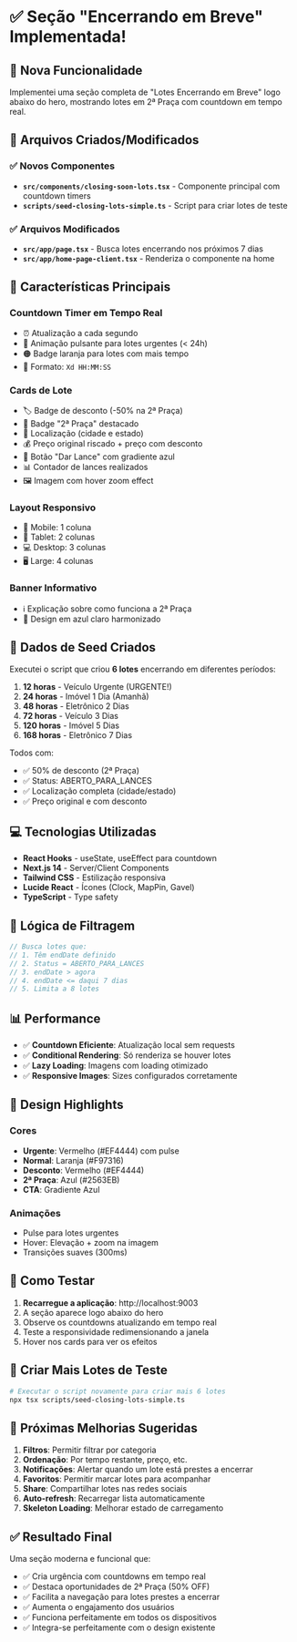 # ✅ Seção "Encerrando em Breve" Implementada!

## 🎯 Nova Funcionalidade

Implementei uma seção completa de "Lotes Encerrando em Breve" logo abaixo do hero, mostrando lotes em 2ª Praça com countdown em tempo real.

## 📁 Arquivos Criados/Modificados

### ✅ Novos Componentes
- **`src/components/closing-soon-lots.tsx`** - Componente principal com countdown timers
- **`scripts/seed-closing-lots-simple.ts`** - Script para criar lotes de teste

### ✅ Arquivos Modificados
- **`src/app/page.tsx`** - Busca lotes encerrando nos próximos 7 dias
- **`src/app/home-page-client.tsx`** - Renderiza o componente na home

## 🎨 Características Principais

### **Countdown Timer em Tempo Real**
- ⏰ Atualização a cada segundo
- 🔴 Animação pulsante para lotes urgentes (< 24h)
- 🟠 Badge laranja para lotes com mais tempo
- 📅 Formato: `Xd HH:MM:SS`

### **Cards de Lote**
- 🏷️ Badge de desconto (-50% na 2ª Praça)
- 🎯 Badge "2ª Praça" destacado
- 📍 Localização (cidade e estado)
- 💰 Preço original riscado + preço com desconto
- 🔨 Botão "Dar Lance" com gradiente azul
- 📊 Contador de lances realizados
- 🖼️ Imagem com hover zoom effect

### **Layout Responsivo**
- 📱 Mobile: 1 coluna
- 📱 Tablet: 2 colunas
- 💻 Desktop: 3 colunas
- 🖥️ Large: 4 colunas

### **Banner Informativo**
- ℹ️ Explicação sobre como funciona a 2ª Praça
- 🎨 Design em azul claro harmonizado

## 🚀 Dados de Seed Criados

Executei o script que criou **6 lotes** encerrando em diferentes períodos:

1. **12 horas** - Veículo Urgente (URGENTE!)
2. **24 horas** - Imóvel 1 Dia (Amanhã)
3. **48 horas** - Eletrônico 2 Dias
4. **72 horas** - Veículo 3 Dias
5. **120 horas** - Imóvel 5 Dias
6. **168 horas** - Eletrônico 7 Dias

Todos com:
- ✅ 50% de desconto (2ª Praça)
- ✅ Status: ABERTO_PARA_LANCES
- ✅ Localização completa (cidade/estado)
- ✅ Preço original e com desconto

## 💻 Tecnologias Utilizadas

- **React Hooks** - useState, useEffect para countdown
- **Next.js 14** - Server/Client Components
- **Tailwind CSS** - Estilização responsiva
- **Lucide React** - Ícones (Clock, MapPin, Gavel)
- **TypeScript** - Type safety

## 🎯 Lógica de Filtragem

```typescript
// Busca lotes que:
// 1. Têm endDate definido
// 2. Status = ABERTO_PARA_LANCES
// 3. endDate > agora
// 4. endDate <= daqui 7 dias
// 5. Limita a 8 lotes
```

## 📊 Performance

- ✅ **Countdown Eficiente**: Atualização local sem requests
- ✅ **Conditional Rendering**: Só renderiza se houver lotes
- ✅ **Lazy Loading**: Imagens com loading otimizado
- ✅ **Responsive Images**: Sizes configurados corretamente

## 🎨 Design Highlights

### Cores
- **Urgente**: Vermelho (#EF4444) com pulse
- **Normal**: Laranja (#F97316)
- **Desconto**: Vermelho (#EF4444)
- **2ª Praça**: Azul (#2563EB)
- **CTA**: Gradiente Azul

### Animações
- Pulse para lotes urgentes
- Hover: Elevação + zoom na imagem
- Transições suaves (300ms)

## 🔄 Como Testar

1. **Recarregue a aplicação**: http://localhost:9003
2. A seção aparece logo abaixo do hero
3. Observe os countdowns atualizando em tempo real
4. Teste a responsividade redimensionando a janela
5. Hover nos cards para ver os efeitos

## 📝 Criar Mais Lotes de Teste

```bash
# Executar o script novamente para criar mais 6 lotes
npx tsx scripts/seed-closing-lots-simple.ts
```

## 🎯 Próximas Melhorias Sugeridas

1. **Filtros**: Permitir filtrar por categoria
2. **Ordenação**: Por tempo restante, preço, etc.
3. **Notificações**: Alertar quando um lote está prestes a encerrar
4. **Favoritos**: Permitir marcar lotes para acompanhar
5. **Share**: Compartilhar lotes nas redes sociais
6. **Auto-refresh**: Recarregar lista automaticamente
7. **Skeleton Loading**: Melhorar estado de carregamento

## ✅ Resultado Final

Uma seção moderna e funcional que:
- ✅ Cria urgência com countdowns em tempo real
- ✅ Destaca oportunidades de 2ª Praça (50% OFF)
- ✅ Facilita a navegação para lotes prestes a encerrar
- ✅ Aumenta o engajamento dos usuários
- ✅ Funciona perfeitamente em todos os dispositivos
- ✅ Integra-se perfeitamente com o design existente
